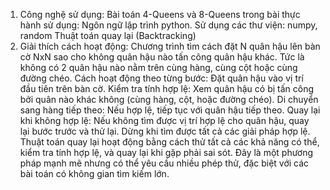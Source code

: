 1. Công nghệ sử dụng:
Bài toán 4-Queens và 8-Queens trong bài thực hành sử dụng:
Ngôn ngữ lập trình python.
Sử dụng các thư viện: numpy, random
Thuật toán quay lại (Backtracking)
2. Giải thích cách hoạt động:
Chương trình tìm cách đặt N quân hậu lên bàn cờ NxN sao cho không quân hậu nào tấn công quân hậu khác. Tức là không có 2 quân hậu nào nằm trên cùng hàng, cùng cột hoặc cùng đường chéo.
Cách hoạt động theo từng bước:
Đặt quân hậu vào vị trí đầu tiên trên bàn cờ.
Kiểm tra tính hợp lệ: Xem quân hậu có bị tấn công bởi quân nào khác không (cùng hàng, cột, hoặc đường chéo).
Di chuyển sang hàng tiếp theo: Nếu hợp lệ, tiếp tục với quân hậu tiếp theo.
Quay lại khi không hợp lệ: Nếu không tìm được vị trí hợp lệ cho quân hậu, quay lại bước trước và thử lại.
Dừng khi tìm được tất cả các giải pháp hợp lệ.
Thuật toán quay lại hoạt động bằng cách thử tất cả các khả năng có thể, kiểm tra tính hợp lệ, và quay lại khi gặp phải sai sót. Đây là một phương pháp mạnh mẽ nhưng có thể yêu cầu nhiều phép thử, đặc biệt với các bài toán có không gian tìm kiếm lớn.
